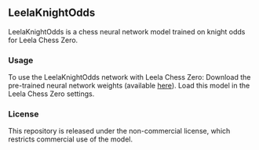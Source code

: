 ## LeelaKnightOdds
LeelaKnightOdds is a chess neural network model trained on knight odds for Leela Chess Zero.

### Usage
To use the LeelaKnightOdds network with Leela Chess Zero:
Download the pre-trained neural network weights (available [here]()).
Load this model in the Leela Chess Zero settings.

### License
This repository is released under the non-commercial license, which restricts commercial use of the model.
